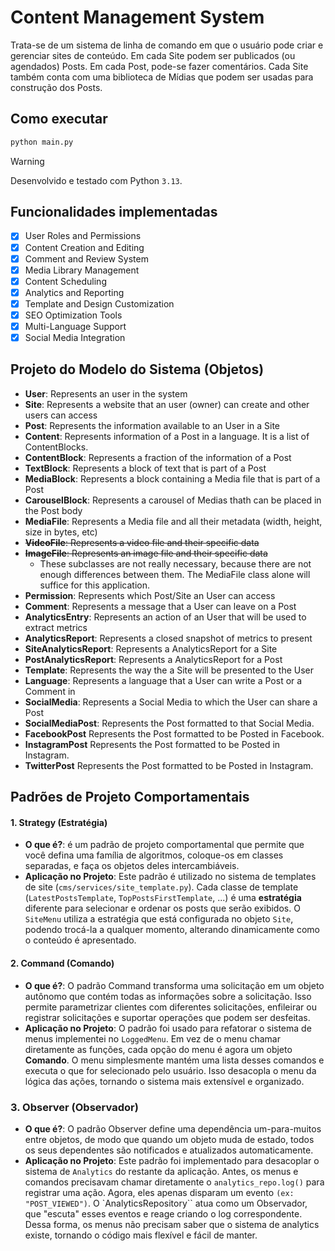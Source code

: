# Content Management System
Trata-se de um sistema de linha de comando em que o usuário pode criar e gerenciar sites de conteúdo. Em cada Site podem ser publicados (ou agendados) Posts. Em cada Post, pode-se fazer comentários. Cada Site também conta com uma biblioteca de Mídias que podem ser usadas para construção dos Posts. 

## Como executar
```python
python main.py
```

>[!warning]
> Desenvolvido e testado com Python `3.13`.

## Funcionalidades implementadas
- [x] User Roles and Permissions
- [x] Content Creation and Editing
- [x] Comment and Review System
- [x] Media Library Management
- [x] Content Scheduling
- [x] Analytics and Reporting
- [x] Template and Design Customization
- [x] SEO Optimization Tools
- [x] Multi-Language Support
- [x] Social Media Integration

## Projeto do Modelo do Sistema (Objetos)
- **User**: Represents an user in the system
- **Site**: Represents a website that an user (owner) can create and other users can access
- **Post**: Represents the information available to an User in a Site
- **Content**: Represents information of a Post in a language. It is a list of ContentBlocks.
- **ContentBlock**: Represents a fraction of the information of a Post
- **TextBlock**: Represents a block of text that is part of a Post 
- **MediaBlock**: Represents a block containing a Media file that is part of a Post
- **CarouselBlock**: Represents a carousel of Medias thath can be placed in the Post body
- **MediaFile**: Represents a Media file and all their metadata (width, height, size in bytes, etc)
- ~~**VideoFile**: Represents a video file and their specific data~~
- ~~**ImageFile**: Represents an image file and their specific data~~
    - These subclasses are not really necessary, because there are not enough differences between them. The MediaFile class alone will suffice for this application. 
- **Permission**: Represents which Post/Site an User can access
- **Comment**: Represents a message that a User can leave on a Post
- **AnalyticsEntry**: Represents an action of an User that will be used to extract metrics
- **AnalyticsReport**: Represents a closed snapshot of metrics to present
- **SiteAnalyticsReport**: Represents a AnalyticsReport for a Site 
- **PostAnalyticsReport**: Represents a AnalyticsReport for a Post
- **Template**: Represents the way the a Site will be presented to the User
- **Language**: Represents a language that a User can write a Post or a Comment in
- **SocialMedia**: Represents a Social Media to which the User can share a Post
- **SocialMediaPost**: Represents the Post formatted to that Social Media.
- **FacebookPost** Represents the Post formatted to be Posted in Facebook. 
- **InstagramPost** Represents the Post formatted to be Posted in Instagram. 
- **TwitterPost** Represents the Post formatted to be Posted in Instagram. 


## Padrões de Projeto Comportamentais


#### 1. Strategy (Estratégia)

* **O que é?**: é um padrão de projeto comportamental que permite que você defina uma família de algoritmos, coloque-os em classes separadas, e faça os objetos deles intercambiáveis.
* **Aplicação no Projeto**: Este padrão é utilizado no sistema de templates de site (`cms/services/site_template.py`). Cada classe de template (`LatestPostsTemplate`, `TopPostsFirstTemplate`, ...) é uma **estratégia** diferente para selecionar e ordenar os posts que serão exibidos. O `SiteMenu` utiliza a estratégia que está configurada no objeto `Site`, podendo trocá-la a qualquer momento, alterando dinamicamente como o conteúdo é apresentado.

#### 2. Command (Comando)

* **O que é?**: O padrão Command transforma uma solicitação em um objeto autônomo que contém todas as informações sobre a solicitação. Isso permite parametrizar clientes com diferentes solicitações, enfileirar ou registrar solicitações e suportar operações que podem ser desfeitas.
* **Aplicação no Projeto**: O padrão foi usado para refatorar o sistema de menus implementei no `LoggedMenu`. Em vez de o menu chamar diretamente as funções, cada opção do menu é agora um objeto **Comando**. O menu simplesmente mantém uma lista desses comandos e executa o que for selecionado pelo usuário. Isso desacopla o menu da lógica das ações, tornando o sistema mais extensível e organizado.


### 3. Observer (Observador)
* **O que é?**: O padrão Observer define uma dependência um-para-muitos entre objetos, de modo que quando um objeto muda de estado, todos os seus dependentes são notificados e atualizados automaticamente.
* **Aplicação no Projeto**: Este padrão foi implementado para desacoplar o sistema de `Analytics` do restante da aplicação. Antes, os menus e comandos precisavam chamar diretamente o `analytics_repo.log()` para registrar uma ação. Agora, eles apenas disparam um evento `(ex: "POST_VIEWED")`. O `AnalyticsRepository`` atua como um Observador, que "escuta" esses eventos e reage criando o log correspondente. Dessa forma, os menus não precisam saber que o sistema de analytics existe, tornando o código mais flexível e fácil de manter.